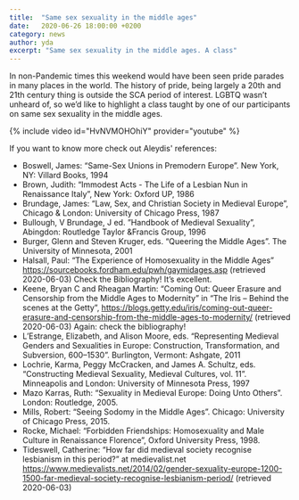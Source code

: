 ```yaml
---
title:  "Same sex sexuality in the middle ages"
date:   2020-06-26 18:00:00 +0200
category: news
author: yda
excerpt: "Same sex sexuality in the middle ages. A class"
---
```


In non-Pandemic times this weekend would have been seen pride parades in many places in the world. The history of pride, being largely a 20th and 21th century thing is outside the SCA period of interest. LGBTQ wasn’t unheard of, so we’d like to highlight a class taught by one of our participants on same sex sexuality in the middle ages.

{% include video id="HvNVMOHOhiY" provider="youtube" %}

If you want to know more check out Aleydis' references:
* Boswell, James: “Same-Sex Unions in Premodern Europe”. New York, NY: Villard Books, 1994 
* Brown, Judith: “Immodest Acts - The Life of a Lesbian Nun in Renaissance Italy”, New York: Oxford UP, 1986
* Brundage, James: “Law, Sex, and Christian Society in Medieval Europe”, Chicago & London: University of Chicago Press, 1987
* Bullough, V Brundage, J ed. ”Handbook of Medieval Sexuality”,  Abingdon: Routledge Taylor &Francis Group, 1996
* Burger, Glenn and Steven Kruger, eds. “Queering the Middle Ages”. The University of Minnesota, 2001
* Halsall, Paul: “The Experience of Homosexuality in the Middle Ages” https://sourcebooks.fordham.edu/pwh/gaymidages.asp (retrieved 2020-06-03) Check the Bibliography! It’s excellent.
* Keene, Bryan C and Rheagan Martin: “Coming Out: Queer Erasure and Censorship from the Middle Ages to Modernity” in “The Iris – Behind the scenes at the Getty”, https://blogs.getty.edu/iris/coming-out-queer-erasure-and-censorship-from-the-middle-ages-to-modernity/ (retrieved 2020-06-03) Again: check the bibliography!
* L’Estrange, Elizabeth, and Alison Moore, eds. “Representing Medieval Genders and Sexualities in Europe: Construction, Transformation, and Subversion, 600–1530”. Burlington, Vermont: Ashgate, 2011
* Lochrie, Karma, Peggy McCracken, and James A. Schultz, eds. “Constructing Medieval Sexuality, Medieval Cultures, vol. 11”. Minneapolis and London: University of Minnesota Press, 1997
* Mazo Karras, Ruth: “Sexuality in Medieval Europe: Doing Unto Others”. London: Routledge, 2005.
* Mills, Robert: “Seeing Sodomy in the Middle Ages”. Chicago: University of Chicago Press, 2015.
* Rocke, Michael: “Forbidden Friendships: Homosexuality and Male Culture in Renaissance Florence”, Oxford University Press, 1998.
* Tideswell, Catherine: “How far did medieval society recognise lesbianism in this period?” at medievalist.net  https://www.medievalists.net/2014/02/gender-sexuality-europe-1200-1500-far-medieval-society-recognise-lesbianism-period/ (retrieved 2020-06-03)
